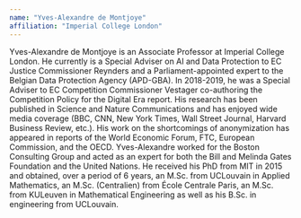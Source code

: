 ```yaml
---
name: "Yves-Alexandre de Montjoye"
affiliation: "Imperial College London"
---
```


Yves-Alexandre de Montjoye is an Associate Professor at Imperial College London. He currently is a Special Adviser on AI and Data Protection to EC Justice Commissioner Reynders and a Parliament-appointed expert to the Belgian Data Protection Agency (APD-GBA). In 2018-2019, he was a Special Adviser to EC Competition Commissioner Vestager co-authoring the Competition Policy for the Digital Era report. His research has been published in Science and Nature Communications and has enjoyed wide media coverage (BBC, CNN, New York Times, Wall Street Journal, Harvard Business Review, etc.). His work on the shortcomings of anonymization has appeared in reports of the World Economic Forum, FTC, European Commission, and the OECD. Yves-Alexandre worked for the Boston Consulting Group and acted as an expert for both the Bill and Melinda Gates Foundation and the United Nations. He received his PhD from MIT in 2015 and obtained, over a period of 6 years, an M.Sc. from UCLouvain in Applied Mathematics, an M.Sc. (Centralien) from École Centrale Paris, an M.Sc. from KULeuven in Mathematical Engineering as well as his B.Sc. in engineering from UCLouvain.

